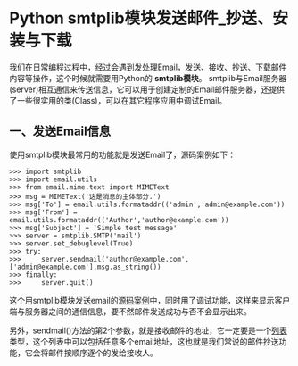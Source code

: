 # Python smtplib模块发送邮件_抄送、安装与下载

我们在日常编程过程中，经过会遇到发处理Email，发送、接收、抄送、下载邮件内容等操作，这个时候就需要用Python的 **smtplib模块**。
smtplib与Email服务器(server)相互通信来传送信息，它可以用于创建定制的Email邮件服务器，还提供了一些很实用的类(Class)，可以在其它程序应用中调试Email。

## 一、发送Email信息

使用smtplib模块最常用的功能就是发送Email了，源码案例如下：
```
>>> import smtplib
>>> import email.utils
>>> from email.mime.text import MIMEText
>>> msg = MIMEText('这是消息的主体部分.')
>>> msg['To'] = email.utils.formataddr(('admin','admin@example.com'))
>>> msg['From'] = email.utils.formataddr(('Author','author@example.com'))
>>> msg['Subject'] = 'Simple test message'
>>> server = smtplib.SMTP('mail')
>>> server.set_debuglevel(True)
>>> try:
>>>     server.sendmail('author@example.com',['admin@example.com'],msg.as_string())
>>> finally:
>>>     server.quit()
```
这个用smtplib模块发送email的[源码案例](http://www.iplaypy.com/code/)中，同时用了调试功能，这样来显示客户端与服务器之间的通信信息，要不然邮件发送成功与否不会显示出来。

另外，sendmail()方法的第2个参数，就是接收邮件的地址，它一定要是一个[列表](http://www.iplaypy.com/jichu/list.html)类型，这个列表中可以包括任意多个email地址，这也就是我们常说的邮件抄送功能，它会将邮件按顺序逐个的发给接收人。